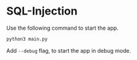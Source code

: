 # SQL-Injection

Use the following command to start the app.

```bash
python3 main.py
```

Add `--debug` flag, to start the app in debug mode.
